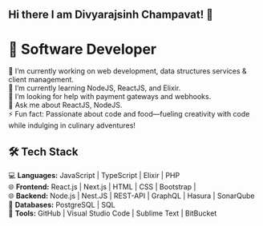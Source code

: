 ## Hi there I am Divyarajsinh Champavat! 👋

# 💼 Software Developer  
🔭 I’m currently working on web development, data structures services & client management.  
🌱 I’m currently learning NodeJS, ReactJS, and Elixir.  
🤔 I’m looking for help with payment gateways and webhooks.  
💬 Ask me about ReactJS, NodeJS.  
⚡ Fun fact: Passionate about code and food—fueling creativity with code while indulging in culinary adventures!

## 🛠 Tech Stack  
💻 **Languages:** JavaScript | TypeScript | Elixir | PHP  
🌐 **Frontend:** React.js | Next.js | HTML | CSS | Bootstrap |  
🌐 **Backend:** Node.js | Nest.JS | REST-API | GraphQL | Hasura | SonarQube  
🔭 **Databases:** PostgreSQL | SQL  
🔧 **Tools:** GitHub | Visual Studio Code | Sublime Text | BitBucket

<!--
**Dj-777/Dj-777** is a ✨ _special_ ✨ repository because its `README.md` (this file) appears on your GitHub profile.

Here are some ideas to get you started:

- 🔭 I’m currently working on ...
- 🌱 I’m currently learning ...
- 👯 I’m looking to collaborate on ...
- 🤔 I’m looking for help with ...
- 💬 Ask me about ...
- 📫 How to reach me: ...
- 😄 Pronouns: ...
- ⚡ Fun fact: ...
-->
